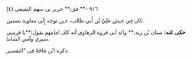 ٩١٦ -** فق:** جرير بن سهم التميمي (٤)

كان فِي جيش عَلِيّ بْن أَبي طالب، حين توجه إِلَى معاوية بصفين.

**حكى عَنه:** سنان بْن زيد،** والد أبي فروة الرهاوي أنه كان امامهم يقول:**يا فرسي سيري وأمي الشاما.

ذكره ابْن مَاجَهْ فِي "التفسير.